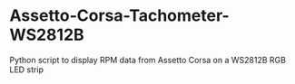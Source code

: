 # Assetto-Corsa-Tachometer-WS2812B

Python script to display RPM data from Assetto Corsa on a WS2812B RGB LED strip
